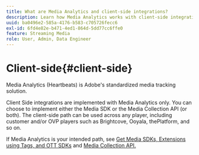 ```yaml
---
title: What are Media Analytics and client-side integrations?
description: Learn how Media Analytics works with client-side integrations and the Media SDK and/or the Media Collection API.
uuid: ba0496e2-585a-4176-b583-c705726fecc6
exl-id: 6fd4e82e-b471-4ed1-864d-5dd77cc6ffe0
feature: Streaming Media
role: User, Admin, Data Engineer
---
```

# Client-side{#client-side}

Media Analytics (Heartbeats) is Adobe's standardized media tracking solution.

Client Side integrations are implemented with Media Analytics only. You can choose to implement either the Media SDK or the Media Collection API (or both). The client-side path can be used across any player, including customer and/or OVP players such as Brightcove, Ooyala, thePlatform, and so on.

If Media Analytics is your intended path, see [Get Media SDKs, Extensions using Tags, and OTT SDKs](/help/getting-started/download-sdks.md) and [Media Collection API.](/help/implementation/media-collection-api/mc-api-overview.md)
